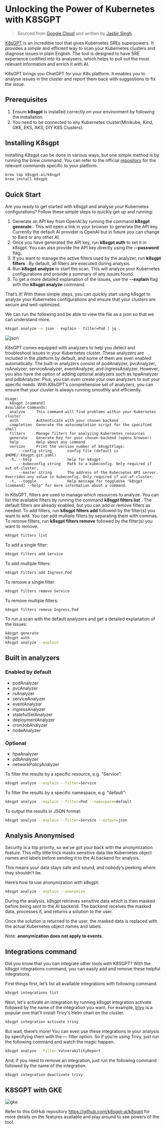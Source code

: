 # Unlocking the Power of Kubernetes with K8SGPT

> Sourced from [Google Cloud](https://medium.com/google-cloud/unlocking-the-power-of-kubernetes-with-k8sgpt-c9b82d6ef205) and written by [Jasbir Singh](https://medium.com/@jasbir84).

[K8sGPT](https://k8sgpt.ai/) is an incredible tool that gives Kubernetes SREs superpowers.
It provides a simple and efficient way to scan your Kubernetes clusters and diagnose issues in plain English.
The tool is designed to have SRE experience codified into its analysers, which helps to pull out the
most relevant information and enrich it with AI.

K8sGPT brings you ChatGPT for your K8s platform. It enables you to analyse issues in the cluster
and report them back with suggestions to fix the issue.

## Prerequisites

1. Ensure __k8sgpt__ is installed correctly on your environment by following the installation.
2. You need to be connected to any Kubernetes cluster(Minikube, Kind, GKE, EKS, AKS, DIY K8S Clusters).

## Installing K8sgpt

Installing K8sgpt can be done in various ways, but one simple method is by running the brew command.
You can refer to the official [repository](https://github.com/k8sgpt-ai/k8sgpt) for the relevant commands specific to your platform.

```bash
brew tap k8sgpt-ai/k8sgpt
brew install k8sgpt
```

## Quick Start

Are you ready to get started with k8sgpt and analyse your Kubernetes configurations?
 Follow these simple steps to quickly get up and running:

1. Generate an API key from OpenAI by running the command __k8sgpt generate__ .
   This will open a link in your browser to generate the API key. Currently
   the default AI provider is OpenAI but in future you can change to Bard or any other AI.
2. Once you have generated the API key, run __k8sgpt auth__ to set it in k8sgpt.
   You can also provide the API key directly using the __--password__ flag.
3. If you want to manage the active filters used by the analyzer, run __k8sgpt filters__ .
   By default, all filters are executed during analysis.
4. Run __k8sgpt analyze__ to start the scan. This will analyze your Kubernetes configurations
   and provide a summary of any issues found.
5. To get a more detailed explanation of the issues, use the __--explain__ flag with the __k8sgpt analyze__ command.

That’s it! With these simple steps, you can quickly start using k8sgpt to analyze your Kubernetes
configurations and ensure that your clusters are secure and well-optimized.

We can run the following and be able to view the file as a json so that we can understand more.

```bash
k8sgpt analyze -o json - explain - filter=Pod | jq .
```

![json](https://docs.daocloud.io/daocloud-docs-images/docs/en/docs/blogs/images/k8sgpt01.png)

K8sGPT comes equipped with analyzers to help you detect and troubleshoot issues in your Kubernetes cluster.
These analyzers are included in the platform by default, and some of them are even enabled automatically.
The built-in analyzers consist of podAnalyzer, pvcAnalyzer, rsAnalyzer, serviceAnalyzer, eventAnalyzer,
and ingressAnalyzer. However, you also have the option of adding optional analyzers such as hpaAnalyzer
and pdbAnalyzer. Plus, you can even create your own analyzers to suit your specific needs. With K8sGPT’s
comprehensive set of analyzers, you can ensure that your cluster is always running smoothly and efficiently.

```console
Usage:
  k8sgpt [command]
Available Commands:
  analyze     This command will find problems within your Kubernetes cluster
  auth        Authenticate with your chosen backend
  completion  Generate the autocompletion script for the specified shell
  filters     Manage filters for analyzing Kubernetes resources
  generate    Generate Key for your chosen backend (opens browser)
  help        Help about any command
  version     Print the version number of k8sgptFlags:
      --config string       config file (default is $HOME/.k8sgpt.git.yaml)
  -h, --help                help for k8sgpt
      --kubeconfig string   Path to a kubeconfig. Only required if out-of-cluster.
      --master string       The address of the Kubernetes API server. Overrides any value in kubeconfig. Only required if out-of-cluster.
  -t, --toggle              Help message for toggleUse "k8sgpt [command] --help" for more information about a command.
```

In K8sGPT, filters are used to manage which resources to analyze. You can list the available filters by
running the command __k8sgpt filters list__ . The default filters are already enabled, but you can add or
remove filters as needed. To add filters, run __k8sgpt filters add__ followed by the filter(s) you want to add.
You can add multiple filters by separating them with commas. To remove filters, run __k8sgpt filters remove__ 
followed by the filter(s) you want to remove.

```bash
k8sgpt filters list
```

To add a single filter:

```bash
k8sgpt filters add Service
```

To add multiple filters:

```bash
k8sgpt filters add Ingress,Pod
```

To remove a single filter:

```bash
k8sgpt filters remove Service
```

To remove multiple filters:

```bash
k8sgpt filters remove Ingress,Pod
```

To run a scan with the default analyzers and get a detailed explanation of the issues:

```bash
k8sgpt generate
k8sgpt auth
k8sgpt analyze --explain
```

## Built in analyzers

### Enabled by default

- podAnalyzer
- pvcAnalyzer
- rsAnalyzer
- serviceAnalyzer
- eventAnalyzer
- ingressAnalyzer
- statefulSetAnalyzer
- deploymentAnalyzer
- cronJobAnalyzer
- nodeAnalyzer

### Optional

- hpaAnalyzer
- pdbAnalyzer
- networkPolicyAnalyzer

To filter the results by a specific resource, e.g. “Service”:

```bash
k8sgpt analyze --explain --filter=Service
```

To filter the results by a specific namespace, e.g. “default”:

```bash
k8sgpt analyze --explain --filter=Pod --namespace=default
```

To output the results in JSON format:

```bash
k8sgpt analyze --explain --filter=Service --output=json
```

## Analysis Anonymised

Security is a top priority, so we’ve got your back with the anonymization feature.
This nifty little trick masks sensitive data like Kubernetes object names and labels before sending it to the AI backend for analysis.

This means your data stays safe and sound, and nobody’s peeking where they shouldn’t be.

Here’s how to use anonymization with k8sgpt:

```bash
k8sgpt analyze --explain --anonymize
```

During the analysis, k8sgpt retrieves sensitive data which is then masked before being sent to the AI backend.
The backend receives the masked data, processes it, and returns a solution to the user.

Once the solution is returned to the user, the masked data is replaced with the actual Kubernetes object names and labels.

Note: **anonymization does not apply to events.**

## Integrations command

Did you know that you can integrate other tools with K8SGPT? With the k8sgpt integrations command,
you can easily add and remove these helpful integrations.

First things first, let’s list all available integrations with following command.

```bash
k8sgpt integrations list
```

Next, let's activate an integration by running k8sgpt integration activate followed by the name of the integration you want.
For example, [trivy](https://www.jit.io/lp/automate-cloud-container-security-by-deploying-trivy-lp?utm_term=trivy&utm_campaign=container-scanning&utm_source=adwords&utm_medium=ppc&hsa_acc=1923149435&hsa_cam=19644458103&hsa_grp=148620235329&hsa_ad=647252997090&hsa_src=g&hsa_tgt=kwd-377124710088&hsa_kw=trivy&hsa_mt=e&hsa_net=adwords&hsa_ver=3&gclid=CjwKCAjwrpOiBhBVEiwA_473dDqEQlWIqTEfQb9Z3kVZuaCCbPGE-7eb8_n5Smn6wz96mcipjkD_6hoCyjYQAvD_BwE)
is a popular one that'll install Trivy's Helm chart on the cluster.

```bash
k8sgpt integration activate trivy
```

But wait, there’s more! You can even use these integrations in your analysis by specifying them with
the — filter option. So if you’re using Trivy, just run the following command and watch the magic happen.

```bash
k8sgpt analyze --filter VulnerabilityReport
```

And, if you need to remove an integration, just run the following command followed by the name of the integration.

```bash
k8sgpt integration deactivate trivy
```

## K8SGPT with GKE

![gke](https://docs.daocloud.io/daocloud-docs-images/docs/en/docs/blogs/images/k8sgpt02.jpeg)

Refer to this GitHub repository <https://github.com/k8sgpt-ai/k8sgpt> for more details
on the features available and play around to see powers of the tool.
